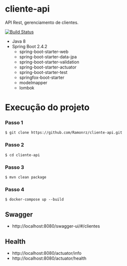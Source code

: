 
# cliente-api

API Rest, gerenciamento de clientes.

[![Build Status](https://travis-ci.org/joemccann/dillinger.svg?branch=master)](https://travis-ci.org/joemccann/dillinger)

- Java 8
- Spring Boot 2.4.2
    - spring-boot-starter-web
    - spring-boot-starter-data-jpa
    - spring-boot-starter-validation
    - spring-boot-starter-actuator
    - spring-boot-starter-test
    - springfox-boot-starter
    - modelmapper
    - lombok

# Execução do projeto 

### Passo 1
```shell script
$ git clone https://github.com/Ramonrz/cliente-api.git
```
### Passo 2 
```shell script
$ cd cliente-api
```
### Passo 3
```shell script
$ mvn clean package
```
### Passo 4

```shell script
$ docker-compose up --build
```
## Swagger
- http://localhost:8080/swagger-ui/#/clientes

## Health
- http://localhost:8080/actuator/info
- http://localhost:8080/actuator/health

